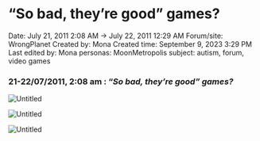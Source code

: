 # “So bad, they’re good” games?

Date: July 21, 2011 2:08 AM → July 22, 2011 12:29 AM
Forum/site: WrongPlanet
Created by: Mona
Created time: September 9, 2023 3:29 PM
Last edited by: Mona
personas: MoonMetropolis
subject: autism, forum, video games

### 21-22/07/2011, 2:08 am : “*So bad, they’re good” games?*

![Untitled](../../../Joshua%E2%80%99s%20personas%20&%20victimes%2047f302c3ee7140169d02d7ecbb1b2b4c/Rushes%20Personas%2026f0f60550004a05bb97f11a02504bf4/Threads%20MoonMetropolis%20Wrong%20Planet%201218040f12ce4d4c88a7533017568e89/Untitled%203.png)

![Untitled](../../../Joshua%E2%80%99s%20personas%20&%20victimes%2047f302c3ee7140169d02d7ecbb1b2b4c/Rushes%20Personas%2026f0f60550004a05bb97f11a02504bf4/Threads%20MoonMetropolis%20Wrong%20Planet%201218040f12ce4d4c88a7533017568e89/Untitled%204.png)

![Untitled](../../../Joshua%E2%80%99s%20personas%20&%20victimes%2047f302c3ee7140169d02d7ecbb1b2b4c/Rushes%20Personas%2026f0f60550004a05bb97f11a02504bf4/Threads%20MoonMetropolis%20Wrong%20Planet%201218040f12ce4d4c88a7533017568e89/Untitled%205.png)
